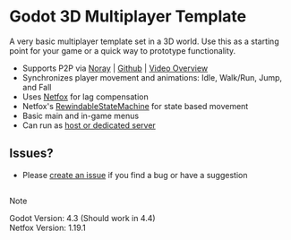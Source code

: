 # Godot 3D Multiplayer Template
A very basic multiplayer template set in a 3D world. Use this as a starting point for your game or a quick way to prototype functionality.

- Supports P2P via [Noray](https://foxssake.github.io/netfox/latest/netfox.noray/guides/noray/) | [Github](https://github.com/foxssake/noray) | [Video Overview](https://youtu.be/YzWsmsrNCEU)
- Synchronizes player movement and animations: Idle, Walk/Run, Jump, and Fall 
- Uses [Netfox](https://github.com/foxssake/netfox) for lag compensation
- Netfox's [RewindableStateMachine](https://foxssake.github.io/netfox/netfox.extras/guides/rewindable-state-machine/) for state based movement
- Basic main and in-game menus
- Can run as [host or dedicated server](https://youtu.be/jgJuX04cq7k)

## Issues?
- Please [create an issue](https://github.com/BatteryAcid/godot-3d-multiplayer-template/issues/new) if you find a bug or have a suggestion

##
> [!NOTE]
> Godot Version: 4.3 (Should work in 4.4)  
> Netfox Version: 1.19.1
